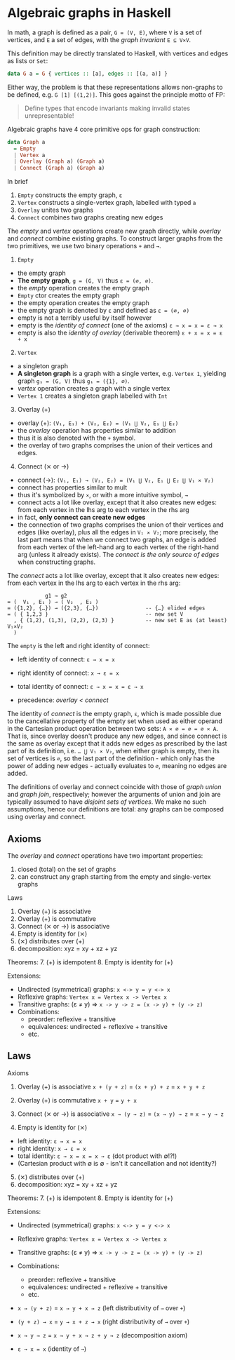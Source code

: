 # Algebraic graphs in Haskell

In math, a graph is defined as a pair, `G = (V, E)`, where `V` is a set of vertices, and `E` a set of edges, with the *graph invariant* `E ⊆ V⨯V`.

This definition may be directly translated to Haskell, with vertices and edges as lists or `Set`:

```hs
data G a = G { vertices :: [a], edges :: [(a, a)] }
```

Either way, the problem is that these representations allows non-graphs to be defined, e.g. `G [1] [(1,2)]`. This goes against the principle motto of FP:
>Define types that encode invariants making invalid states unrepresentable!

Algebraic graphs have 4 core primitive ops for graph construction:

```hs
data Graph a
  = Empty
  | Vertex a
  | Overlay (Graph a) (Graph a)
  | Connect (Graph a) (Graph a)
```

In brief
1. `Empty` constructs the empty graph, `ε`
2. `Vertex` constructs a single-vertex graph, labelled with typed `a`
3. `Overlay` unites two graphs
4. `Connect` combines two graphs creating new edges

The *empty* and *vertex* operations create new graph directly, while *overlay* and *connect* combine existing graphs. To construct larger graphs from the two primitives, we use two binary operations `+` and `→`.


1. `Empty`
- the empty graph 
- **The empty graph**, `g = (G, V)` thus `ε = (∅, ∅)`.
- the *empty* operation creates the empty graph 
- `Empty` ctor creates the empty graph
- the empty operation creates the empty graph
- the empty graph is denoted by `ε` and defined as `ε = (∅, ∅)`
- empty is not a terribly useful by itself however
- empty is the *identity of connect* (one of the axioms)
  `ε → x = x = ε → x`
- empty is also the *identity of overlay* (derivable theorem)
  `ε + x = x = ε + x`

2. `Vertex`
- a singleton graph
- **A singleton graph** is a graph with a single vertex, e.g. `Vertex 1`, yielding graph `g₁ = (G, V)` thus `g₁ = ({1}, ∅)`.
- *vertex* operation creates a graph with a single vertex
- `Vertex 1` creates a singleton graph labelled with `Int`


3. Overlay (+)
- overlay (+): `(V₁, E₁) + (V₂, E₂) = (V₁ ⋃ V₂, E₁ ⋃ E₂)`
- the *overlay* operation has properties similar to addition
- thus it is also denoted with the `+` symbol.
- the overlay of two graphs comprises the union of their vertices and edges.


4. Connect (⨯ or →)
- connect (→): `(V₁, E₁) → (V₂, E₂) = (V₁ ⋃ V₂, E₁ ⋃ E₂ ⋃ V₁ ⨯ V₂)`
- connect has properties similar to mult
- thus it's symbolized by `⨯`, or with a more intuitive symbol, `→`
- connect acts a lot like overlay, except that it also creates new edges: 
  from each vertex in the lhs arg to each vertex in the rhs arg
- in fact, **only connect can create new edges**
- the connection of two graphs comprises the union of their vertices and edges (like overlay), plus all the edges in `V₁ ⨯ V₂`; more precisely, the last part means that when we connect two graphs, an edge is added from each vertex of the left-hand arg to each vertex of the right-hand arg (unless it already exists). The *connect is the only source of edges* when constructing graphs.



The *connect* acts a lot like overlay, except that it also creates new edges: from each vertex in the lhs arg to each vertex in the rhs arg:

```
            g1 → g2
= (  V₁ , E₁ ) → ( V₂  , E₂ )
= ({1,2}, {…}) → ({2,3}, {…})               -- {…} elided edges
= ( { 1,2,3 }                               -- new set V
  , { (1,2), (1,3), (2,2), (2,3) }          -- new set E as (at least) V₁⨯V₂
  )
```



The `empty` is the left and right identity of connect:
- left identity of connect:  `ε → x = x`
- right identity of connect: `x → ε = x`
- total identity of connect: `ε → x = x = ε → x`

- precedence: _overlay < connect_

The identity of *connect* is the empty graph, `ε`, which is made possible due to the cancellative property of the empty set when used as either operand in the Cartesian product operation between two sets: `A ⨯ ∅ = ∅ = ∅ ⨯ A`. That is, since overlay doesn't produce any new edges, and since connect is the same as overlay except that it adds new edges as prescribed by the last part of its definition, i.e. `… ⋃ V₁ ⨯ V₂`, when either graph is empty, then its set of vertices is `∅`, so the last part of the definition - which only has the power of adding new edges - actually evaluates to `∅`, meaning no edges are added.




The definitions of overlay and connect coincide with those of *graph union* and *graph join*, respectively; however the arguments of union and join are typically assumed to have *disjoint sets of vertices*. We make no such assumptions, hence our definitions are total: any graphs can be composed using overlay and connect.



## Axioms

The *overlay* and *connect* operations have two important properties:
1. closed (total) on the set of graphs
2. can construct any graph starting from the empty and single-vertex graphs

Laws
1. Overlay (+) is associative
2. Overlay (+) is commutative
3. Connect (⨯ or ->) is associative
4. Empty is identity for (⨯)
5. (⨯) distributes over (+)
6. decomposition: xyz = xy + xz + yz

Theorems:
7. (+) is idempotent
8. Empty is identity for (+)

Extensions:
- Undirected (symmetrical) graphs: `x <-> y = y <-> x`
- Reflexive graphs: `Vertex x = Vertex x -> Vertex x`
- Transitive graphs: (ε ≠ y) => `x -> y -> z = (x -> y) + (y -> z)`
- Combinations:
  - preorder: reflexive + transitive
  - equivalences: undirected + reflexive + transitive
  - etc.


## Laws

Axioms
1. Overlay (+) is associative
   `x + (y + z)` = `(x + y) + z` = `x + y + z`

2. Overlay (+) is commutative
   `x + y` = `y + x`

3. Connect (⨯ or ->) is associative
   `x → (y → z)` = `(x → y) → z` = `x → y → z`

4. Empty is identity for (⨯)
  - left identity:  `ε → x = x`
  - right identity: `x → ε = x`
  - total identity: `ε → x = x = x → ε` (dot product with ∅!?!)
  - (Cartesian product with ∅ is ∅ - isn't it cancellation and not identity?)

5. (⨯) distributes over (+)
6. decomposition: xyz = xy + xz + yz

Theorems:
7. (+) is idempotent
8. Empty is identity for (+)

Extensions:
- Undirected (symmetrical) graphs: `x <-> y = y <-> x`
- Reflexive graphs: `Vertex x = Vertex x -> Vertex x`
- Transitive graphs: (ε ≠ y) => `x -> y -> z = (x -> y) + (y -> z)`
- Combinations:
  - preorder: reflexive + transitive
  - equivalences: undirected + reflexive + transitive
  - etc.

- `x → (y + z)` = `x → y + x → z` (left distributivity of `→` over `+`)
- `(y + z) → x` = `y → x + z → x` (right distributivity of `→` over `+`)
- `x → y → z` = `x → y + x → z + y → z` (decomposition axiom)
- `ε → x = x` (identity of `→`)

